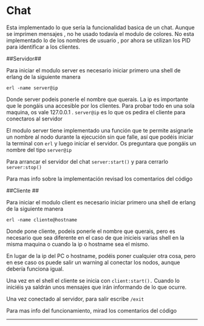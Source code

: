 # Chat #

Esta implementado lo que sería la funcionalidad basica de un chat.
Aunque se imprimen mensajes ,  no he usado todavía el modulo de colores.
No esta implementado lo de los nombres de usuario , por ahora se utilizan los PID para identificar a los clientes.


##Servidor##

Para iniciar el modulo server es necesario iniciar primero una shell de erlang de la siguiente manera

    erl -name server@ip

Donde server podeis ponerle el nombre que querais.
La ip es importante que le pongáis una accesible por los clientes. Para probar todo en una sola maquina, os vale 127.0.0.1 .
`server@ip` es lo que os pedira el cliente para conectaros al servidor

El modulo server tiene implementado una función que te permite asignarle un nombre al nodo durante la ejecución sin que falle, así que podéis iniciar la terminal con `erl` y luego iniciar el servidor. Os preguntara que pongáis un nombre del tipo `server@ip`

Para arrancar el servidor del chat `server:start()` y para cerrarlo `server:stop()`

Para mas info sobre la implementación revisad los comentarios del código

##Cliente ##

Para iniciar el modulo client es necesario iniciar primero una shell de erlang de la siguiente manera

    erl -name cliente@hostname

Donde pone cliente, podeis ponerle el nombre que querais, pero es necesario que sea diferente en el caso de que inicieis varias shell en la misma maquina o cuando la ip o hostname sea el mismo.

En lugar de la ip del PC  o hostname, podéis poner cualquier otra cosa, pero en ese caso os puede salir un warning al conectar los nodos, aunque debería funciona igual.

Una vez en el shell el cliente se inicia con `client:start().`
Cuando lo iniciéis ya saldrán unos mensajes que irán informando de lo que ocurre.

Una vez conectado al servidor, para salir escribe `/exit`



Para mas info del funcionamiento, mirad los comentarios del código



------------- 
